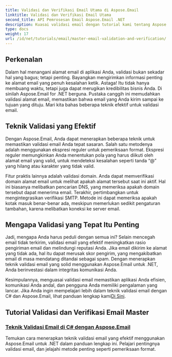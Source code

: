 ```yaml
---
title: Validasi dan Verifikasi Email Utama di Aspose.Email
linktitle: Validasi dan Verifikasi Email Utama
second_title: API Pemrosesan Email Aspose.Email .NET
description: Kuasai validasi email dengan tutorial kami tentang Aspose.Email untuk .NET. Pelajari teknik yang efektif, metode verifikasi, dan banyak lagi dengan panduan yang mudah diikuti.
type: docs
weight: 17
url: /id/net/tutorials/email/master-email-validation-and-verification/
---
```

## Perkenalan

Dalam hal menangani alamat email di aplikasi Anda, validasi bukan sekadar hal yang bagus; tetapi penting. Bayangkan mengirimkan informasi penting ke alamat email yang penuh kesalahan ketik. Astaga! Itu tidak hanya membuang waktu, tetapi juga dapat merugikan kredibilitas bisnis Anda. Di sinilah Aspose.Email for .NET berguna. Pustaka canggih ini memudahkan validasi alamat email, memastikan bahwa email yang Anda kirim sampai ke tujuan yang dituju. Mari kita bahas beberapa teknik efektif untuk validasi email.

## Teknik Validasi yang Efektif

Dengan Aspose.Email, Anda dapat menerapkan beberapa teknik untuk memastikan validasi email Anda tepat sasaran. Salah satu metodenya adalah menggunakan ekspresi reguler untuk pemeriksaan format. Ekspresi reguler memungkinkan Anda menentukan pola yang harus diikuti oleh alamat email yang valid, untuk mendeteksi kesalahan seperti tanda “@” yang hilang atau karakter yang tidak valid. 

Fitur praktis lainnya adalah validasi domain. Anda dapat memverifikasi domain alamat email untuk melihat apakah alamat tersebut saat ini aktif. Hal ini biasanya melibatkan pencarian DNS, yang memeriksa apakah domain tersebut dapat menerima email. Terakhir, pertimbangkan untuk mengintegrasikan verifikasi SMTP. Metode ini dapat memeriksa apakah kotak masuk benar-benar ada, meskipun memerlukan sedikit pengaturan tambahan, karena melibatkan koneksi ke server email.

## Mengapa Validasi yang Tepat Itu Penting

Jadi, mengapa Anda harus peduli dengan semua ini? Selain mencegah email tidak terkirim, validasi email yang efektif meningkatkan rasio pengiriman email dan melindungi reputasi Anda. Jika email dikirim ke alamat yang tidak ada, hal itu dapat merusak skor pengirim, yang mengakibatkan email di masa mendatang ditandai sebagai spam. Dengan menerapkan teknik validasi email yang solid menggunakan Aspose.Email untuk .NET, Anda berinvestasi dalam integritas komunikasi Anda.

 Kesimpulannya, menguasai validasi email memastikan aplikasi Anda efisien, komunikasi Anda andal, dan pengguna Anda memiliki pengalaman yang lancar. Jika Anda ingin mempelajari lebih dalam teknik validasi email dengan C# dan Aspose.Email, lihat panduan lengkap kami[Di Sini](./email-validation-techniques/).


## Tutorial Validasi dan Verifikasi Email Master
### [Teknik Validasi Email di C# dengan Aspose.Email](./email-validation-techniques/)
Temukan cara menerapkan teknik validasi email yang efektif menggunakan Aspose.Email untuk .NET dalam panduan lengkap ini. Pelajari pentingnya validasi email, dan jelajahi metode penting seperti pemeriksaan format.